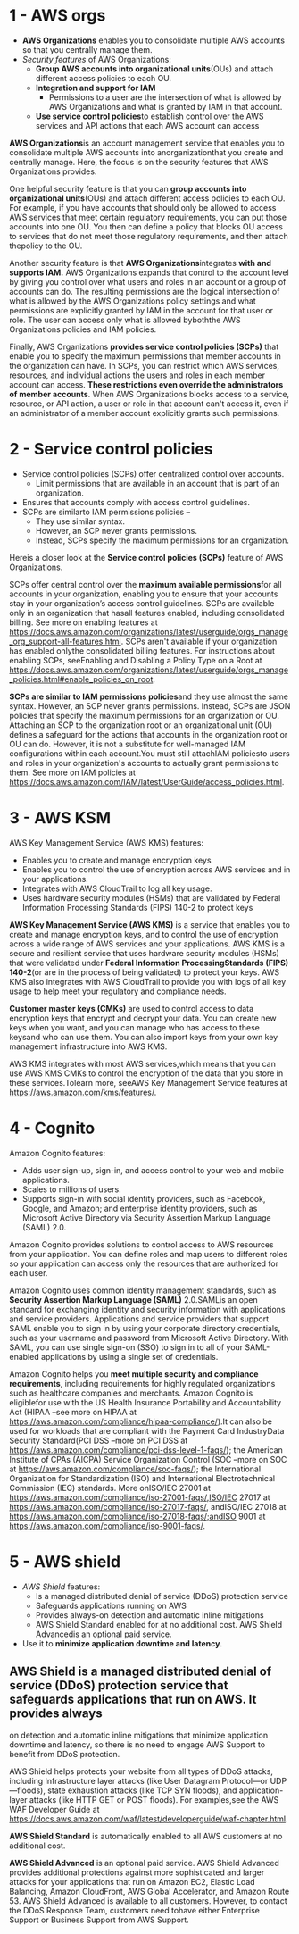 # 1 - AWS orgs

- **AWS Organizations** enables you to consolidate multiple AWS accounts so that you centrally manage them.
- *Security features* of AWS Organizations:
    - **Group AWS accounts into organizational units**(OUs) and attach different access policies to each OU.
    - **Integration and support for IAM**
        - Permissions to a user are the intersection of what is allowed by AWS Organizations and what is granted by IAM in that account.
    - **Use service control policies**to establish control over the AWS services and API actions that each AWS account can access 

**AWS Organizations**is an account management service that enables you to consolidate multiple AWS accounts into anorganizationthat you create and centrally manage. Here, the focus is on the security features that AWS Organizations provides. 

One helpful security feature is that you can **group accounts into organizational units**(OUs) and attach different access policies to each OU. For example, if you have accounts that should only be allowed to access AWS services that meet certain regulatory requirements, you can put those accounts into one OU. You then can define a policy that blocks OU access to services that do not meet those regulatory requirements, and then attach thepolicy to the OU. 

Another security feature is that **AWS Organizations**integrates **with and supports IAM.** AWS Organizations expands that control to the account level by giving you control over what users and roles in an account or a group of accounts can do. The resulting permissions are the logical intersection of what is allowed by the AWS Organizations policy settings and what permissions are explicitly granted by IAM in the account for that user or role. The user can access only what is allowed byboththe AWS Organizations policies and IAM policies. 

Finally, AWS Organizations **provides service control policies (SCPs)** that enable you to specify the maximum permissions that member accounts in the organization can have. In SCPs, you can restrict which AWS services, resources, and individual actions the users and roles in each member account can access. **These restrictions even override the administrators of member accounts**. When AWS Organizations blocks access to a service, resource, or API action, a user or role in that account can't access it, even if an administrator of a member account explicitly grants such permissions.

# 2 - Service control policies

- Service control policies (SCPs) offer centralized control over accounts.
    - Limit permissions that are available in an account that is part of an organization.
- Ensures that accounts comply with access control guidelines.
- SCPs are similarto IAM permissions policies –
    - They use similar syntax.
    - However, an SCP never grants permissions. 
    - Instead, SCPs specify the maximum permissions for an organization.

Hereis a closer look at the **Service control policies (SCPs)** feature of AWS Organizations. 

SCPs offer central control over the **maximum available permissions**for all accounts in your organization, enabling you to ensure that your accounts stay in your organization’s access control guidelines. SCPs are available only in an organization that hasall features enabled, including consolidated billing. See more on enabling features at https://docs.aws.amazon.com/organizations/latest/userguide/orgs_manage_org_support-all-features.html. SCPs aren't available if your organization has enabled onlythe consolidated billing features. For instructions about enabling SCPs, seeEnabling and Disabling a Policy Type on a Root at https://docs.aws.amazon.com/organizations/latest/userguide/orgs_manage_policies.html#enable_policies_on_root.

**SCPs are similar to IAM permissions policies**and they use almost the same syntax. However, an SCP never grants permissions. Instead, SCPs are JSON policies that specify the maximum permissions for an organization or OU. Attaching an SCP to the organization root or an organizational unit (OU) defines a safeguard for the actions that accounts in the organization root or OU can do. However, it is not a substitute for well-managed IAM configurations within each account.You must still attachIAM policiesto users and roles in your organization's accounts to actually grant permissions to them. See more on IAM policies at https://docs.aws.amazon.com/IAM/latest/UserGuide/access_policies.html.

# 3 - AWS KSM

AWS Key Management Service (AWS KMS) features:
- Enables you to create and manage encryption keys
- Enables you to control the use of encryption across AWS services and in your applications.
- Integrates with AWS CloudTrail to log all key usage.
- Uses hardware security modules (HSMs) that are validated by Federal Information Processing Standards (FIPS) 140-2 to protect keys

**AWS Key Management Service (AWS KMS)** is a service that enables you to create and manage encryption keys, and to control the use of encryption across a wide range of AWS services and your applications. AWS KMS is a secure and resilient service that uses hardware security modules (HSMs) that were validated under **Federal Information ProcessingStandards (FIPS) 140-2**(or are in the process of being validated) to protect your keys. AWS KMS also integrates with AWS CloudTrail to provide you with logs of all key usage to help meet your regulatory and compliance needs.

**Customer master keys (CMKs)** are used to control access to data encryption keys that encrypt and decrypt your data. You can create new keys when you want, and you can manage who has access to these keysand who can use them. You can also import keys from your own key management infrastructure into AWS KMS. 

AWS KMS integrates with most AWS services,which means that you can use AWS KMS CMKs to control the encryption of the data that you store in these services.Tolearn more, seeAWS Key Management Service features at https://aws.amazon.com/kms/features/.

# 4 - Cognito

Amazon Cognito features:
- Adds user sign-up, sign-in, and access control to your web and mobile applications.
- Scales to millions of users.
- Supports sign-in with social identity providers, such as Facebook, Google, and Amazon; and enterprise identity providers, such as Microsoft Active Directory via Security Assertion Markup Language (SAML) 2.0.

Amazon Cognito provides solutions to control access to AWS resources from your application. You can define roles and map users to different roles so your application can access only the resources that are authorized for each user.

Amazon Cognito uses common identity management standards, such as **Security Assertion Markup Language (SAML)** 2.0.SAMLis an open standard for exchanging identity and security information with applications and service providers. Applications and service providers that support SAML enable you to sign in by using your corporate directory credentials, such as your username and password from Microsoft Active Directory. With SAML, you can use single sign-on (SSO) to sign in to all of your SAML-enabled applications by using a single set of credentials.

Amazon Cognito helps you **meet multiple security and compliance requirements**, including requirements for highly regulated organizations such as healthcare companies and merchants. Amazon Cognito is eligiblefor use with the US Health Insurance Portability and Accountability Act (HIPAA –see more on HIPAA at https://aws.amazon.com/compliance/hipaa-compliance/).It can also be used for workloads that are compliant with the Payment Card IndustryData Security Standard(PCI DSS –more on PCI DSS at https://aws.amazon.com/compliance/pci-dss-level-1-faqs/); the American Institute of CPAs (AICPA) Service Organization Control (SOC –more on SOC at https://aws.amazon.com/compliance/soc-faqs/); the International Organization for Standardization (ISO) and International Electrotechnical Commission (IEC) standards. More onISO/IEC 27001 at https://aws.amazon.com/compliance/iso-27001-faqs/,ISO/IEC 27017 at https://aws.amazon.com/compliance/iso-27017-faqs/, andISO/IEC 27018 at https://aws.amazon.com/compliance/iso-27018-faqs/;andISO 9001 at https://aws.amazon.com/compliance/iso-9001-faqs/.

# 5 - AWS shield

- **AWS* Shield* features:
    - Is a managed distributed denial of service (DDoS) protection service
    - Safeguards applications running on AWS
    - Provides always-on detection and automatic inline mitigations 
    - AWS Shield Standard enabled for at no additional cost. AWS Shield Advancedis an optional paid service.
- Use it to **minimize application downtime and latency**.

**AWS Shield** 
is a managed distributed denial of service (DDoS) protection service that safeguards 
applications that run on AWS. It provides always
-
on detection and automatic inline mitigations 
that minimize application downtime and latency, so there is no need to engage AWS Support to 
benefit from DDoS protection. 

AWS Shield helps protects your website from all types of DDoS attacks, including Infrastructure layer attacks (like User Datagram Protocol—or UDP—floods), state exhaustion attacks (like TCP SYN floods), and application-layer attacks (like HTTP GET or POST floods). For examples,see the AWS WAF Developer Guide at https://docs.aws.amazon.com/waf/latest/developerguide/waf-chapter.html.

**AWS Shield Standard** is automatically enabled to all AWS customers at no additional cost.

**AWS Shield Advanced** is an optional paid service. AWS Shield Advanced provides additional protections against more sophisticated and larger attacks for your applications that run on Amazon EC2, Elastic Load Balancing, Amazon CloudFront, AWS Global Accelerator, and Amazon Route 53. AWS Shield Advanced is available to all customers. However, to contact the DDoS Response Team, customers need tohave either Enterprise Support or Business Support from AWS Support.

